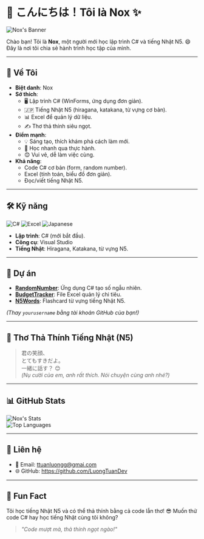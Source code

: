# 👋 こんにちは！Tôi là Nox ✨

![Nox's Banner](https://readme-typing-svg.herokuapp.com?font=Roboto&size=18&pause=1000&color=00CCFF&center=true&vCenter=true&width=400&lines=Chào+đến+với+Nox!;Code+C%23,+Học+Tiếng+Nhật)

Chào bạn! Tôi là **Nox**, một người mới học lập trình C# và tiếng Nhật N5. 😄 Đây là nơi tôi chia sẻ hành trình học tập của mình.

---

## 🌟 Về Tôi

- **Biệt danh**: Nox  
- **Sở thích**:  
  - 🖥 Lập trình C# (WinForms, ứng dụng đơn giản).  
  - 🇯🇵 Tiếng Nhật N5 (hiragana, katakana, từ vựng cơ bản).  
  - 📊 Excel để quản lý dữ liệu.  
  - ✍️ Thơ thả thính siêu ngọt.  
- **Điểm mạnh**:  
  - 💡 Sáng tạo, thích khám phá cách làm mới.  
  - 🧠 Học nhanh qua thực hành.  
  - 😊 Vui vẻ, dễ làm việc cùng.  
- **Khả năng**:  
  - Code C# cơ bản (form, random number).  
  - Excel (tính toán, biểu đồ đơn giản).  
  - Đọc/viết tiếng Nhật N5.  

---

## 🛠 Kỹ năng

![C#](https://img.shields.io/badge/C%23-239120?style=flat-square&logo=c-sharp&logoColor=white)
![Excel](https://img.shields.io/badge/Excel-217346?style=flat-square&logo=microsoft-excel&logoColor=white)
![Japanese](https://img.shields.io/badge/Japanese-N5-FF5733?style=flat-square)

- **Lập trình**: C# (mới bắt đầu).  
- **Công cụ**: Visual Studio  
- **Tiếng Nhật**: Hiragana, Katakana, từ vựng N5.  

---

## 📂 Dự án

- **[RandomNumber](https://github.com/yourusername/RandomNumber)**: Ứng dụng C# tạo số ngẫu nhiên.  
- **[BudgetTracker](https://github.com/yourusername/BudgetTracker)**: File Excel quản lý chi tiêu.  
- **[N5Words](https://github.com/yourusername/N5Words)**: Flashcard từ vựng tiếng Nhật N5.  

*(Thay `yourusername` bằng tài khoản GitHub của bạn!)*

---

## 🎌 Thơ Thả Thính Tiếng Nhật (N5)

> 君の笑顔、  
> とてもすきだよ。  
> 一緒に話す？ 😊  
> *(Nụ cười của em, anh rất thích. Nói chuyện cùng anh nhé?)*  

---

## 📊 GitHub Stats

![Nox's Stats](https://github-readme-stats.vercel.app/api?username=yourusername&show_icons=true&theme=tokyonight)  
![Top Languages](https://github-readme-stats.vercel.app/api/top-langs/?username=yourusername&layout=compact&theme=tokyonight)

---

## 💬 Liên hệ

- 📧 Email: ttuanluongg@gmai.com  
- 🌐 GitHub: https://github.com/LuongTuanDev  

---

## 🎉 Fun Fact

Tôi học tiếng Nhật N5 và có thể thả thính bằng cả code lẫn thơ! 😎 Muốn thử code C# hay học tiếng Nhật cùng tôi không?

> *"Code mượt mà, thả thính ngọt ngào!"*
